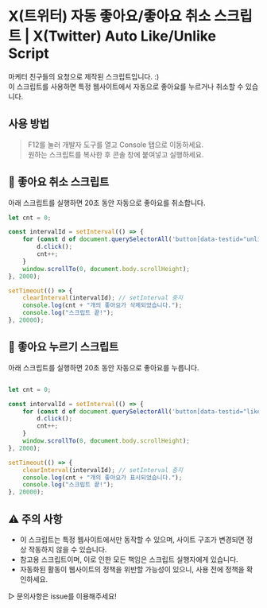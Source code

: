# X(트위터) 자동 좋아요/좋아요 취소 스크립트 | X(Twitter) Auto Like/Unlike Script

마케터 친구들의 요청으로 제작된 스크립트입니다. :)  <br>
이 스크립트를 사용하면 특정 웹사이트에서 자동으로 좋아요를 누르거나 취소할 수 있습니다.

## 사용 방법

> F12를 눌러 개발자 도구를 열고 Console 탭으로 이동하세요. <br>
> 원하는 스크립트를 복사한 후 콘솔 창에 붙여넣고 실행하세요.

## 🔻 좋아요 취소 스크립트

아래 스크립트를 실행하면 20초 동안 자동으로 좋아요를 취소합니다.

``` javascript
let cnt = 0;

const intervalId = setInterval(() => {
    for (const d of document.querySelectorAll('button[data-testid="unlike"]')) {
        d.click();
        cnt++;
    }
    window.scrollTo(0, document.body.scrollHeight);
}, 2000);

setTimeout(() => {
    clearInterval(intervalId); // setInterval 중지
    console.log(cnt + "개의 좋아요가 삭제되었습니다.");
    console.log("스크립트 끝!");
}, 20000);
```

## 🔻 좋아요 누르기 스크립트
아래 스크립트를 실행하면 20초 동안 자동으로 좋아요를 누릅니다.

``` javascript

let cnt = 0;

const intervalId = setInterval(() => {
    for (const d of document.querySelectorAll('button[data-testid="like"]')) {
        d.click();
        cnt++;
    }
    window.scrollTo(0, document.body.scrollHeight);
}, 2000);

setTimeout(() => {
    clearInterval(intervalId); // setInterval 중지
    console.log(cnt + "개의 좋아요가 표시되었습니다.");
    console.log("스크립트 끝!");
}, 20000);
```

## ⚠️ 주의 사항

- 이 스크립트는 특정 웹사이트에서만 동작할 수 있으며, 사이트 구조가 변경되면 정상 작동하지 않을 수 있습니다.
- 참고용 스크립트이며, 이로 인한 모든 책임은 스크립트 실행자에게 있습니다.
- 자동화된 활동이 웹사이트의 정책을 위반할 가능성이 있으니, 사용 전에 정책을 확인하세요.

▷ 문의사항은 issue를 이용해주세요!
